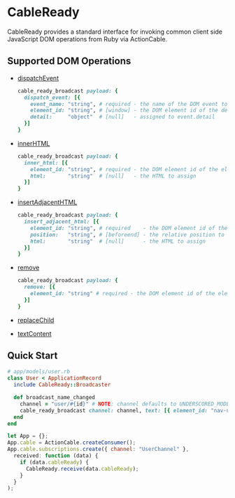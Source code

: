# CableReady

CableReady provides a standard interface for invoking common client side
JavaScript DOM operations from Ruby via ActionCable.

## Supported DOM Operations

- [dispatchEvent](https://developer.mozilla.org/en-US/docs/Web/API/EventTarget/dispatchEvent)

  ```ruby
  cable_ready_broadcast payload: {
    dispatch_event: [{
      event_name: "string", # required - the name of the DOM event to dispatch (can be custom)
      element_id: "string", # [window] - the DOM element id of the desired event target
      detail:     "object"  # [null]   - assigned to event.detail
    }]
  }
  ```

- [innerHTML](https://developer.mozilla.org/en-US/docs/Web/API/Element/innerHTML)

  ```ruby
  cable_ready_broadcast payload: {
    inner_html: [{
      element_id: "string", # required - the DOM element id of the element to be mutated
      html:       "string"  # [null]   - the HTML to assign
    }]
  }
  ```

- [insertAdjacentHTML](https://developer.mozilla.org/en-US/docs/Web/API/Element/insertAdjacentHTML)

  ```ruby
  cable_ready_broadcast payload: {
    insert_adjacent_html: [{
      element_id: "string", # required    - the DOM element id of the element to be mutated
      position:   "string", # [beforeend] - the relative position to the DOM element (beforebegin, afterbegin, beforeend, afterend)
      html:       "string"  # [null]      - the HTML to assign
    }]
  }
  ```

- [remove](https://developer.mozilla.org/en-US/docs/Web/API/ChildNode/remove)

  ```ruby
  cable_ready_broadcast payload: {
    remove: [{
      element_id: "string" # required - the DOM element id of the element to be removed
    }]
  }
  ```

- [replaceChild](https://developer.mozilla.org/en-US/docs/Web/API/Node/replaceChild)
- [textContent](https://developer.mozilla.org/en-US/docs/Web/API/Node/textContent)

## Quick Start

```ruby
# app/models/user.rb
class User < ApplicationRecord
  include CableReady::Broadcaster

  def broadcast_name_changed
    channel = "user/#{id}" # NOTE: channel defaults to UNDERSCORED_MODEL_NAME/ID
    cable_ready_broadcast channel: channel, text: [{ element_id: "nav-user-name", content: name }]
  end
end
```

```javascript
let App = {};
App.cable = ActionCable.createConsumer();
App.cable.subscriptions.create({ channel: "UserChannel" },
  received: function (data) {
    if (data.cableReady) {
      CableReady.receive(data.cableReady);
    }
  }
);
```
